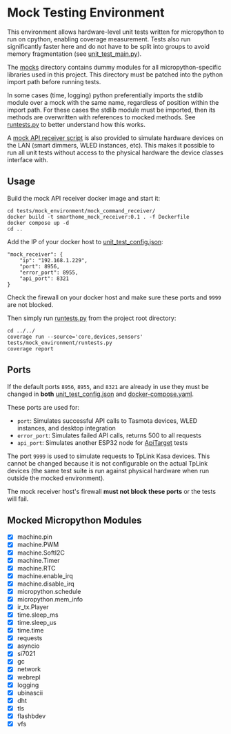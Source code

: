 # Mock Testing Environment

This environment allows hardware-level unit tests written for micropython to run on cpython, enabling coverage measurement. Tests also run significantly faster here and do not have to be split into groups to avoid memory fragmentation (see [unit_test_main.py](tests/firmware/unit_test_main.py)).

The [mocks](tests/mock_environment/mocks/) directory contains dummy modules for all micropython-specific libraries used in this project. This directory must be patched into the python import path before running tests.

In some cases (time, logging) python preferentially imports the stdlib module over a mock with the same name, regardless of position within the import path. For these cases the stdlib module must be imported, then its methods are overwritten with references to mocked methods. See [runtests.py](tests/mock_environment/runtests.py) to better understand how this works.

A [mock API receiver script](mock_command_receiver/mock_command_receiver.py) is also provided to simulate hardware devices on the LAN (smart dimmers, WLED instances, etc). This makes it possible to run all unit tests without access to the physical hardware the device classes interface with.

## Usage

Build the mock API receiver docker image and start it:
```
cd tests/mock_environment/mock_command_receiver/
docker build -t smarthome_mock_receiver:0.1 . -f Dockerfile
docker compose up -d
cd ..
```

Add the IP of your docker host to [unit_test_config.json](tests/firmware/unit_test_config.json):
```
"mock_receiver": {
    "ip": "192.168.1.229",
    "port": 8956,
    "error_port": 8955,
    "api_port": 8321
}
```

Check the firewall on your docker host and make sure these ports and `9999` are not blocked.

Then simply run [runtests.py](tests/mock_environment/runtests.py) from the project root directory:
```
cd ../../
coverage run --source='core,devices,sensors' tests/mock_environment/runtests.py
coverage report
```

## Ports

If the default ports `8956`, `8955`, and `8321` are already in use they must be changed in **both** [unit_test_config.json](tests/firmware/unit_test_config.json) and [docker-compose.yaml](tests/mock_environment/mock_command_receiver/docker-compose.yaml).

These ports are used for:
- `port`: Simulates successful API calls to Tasmota devices, WLED instances, and desktop integration
- `error_port`: Simulates failed API calls, returns 500 to all requests
- `api_port`: Simulates another ESP32 node for [ApiTarget](tests/firmware/test_device_apitarget.py) tests

The port `9999` is used to simulate requests to TpLink Kasa devices. This cannot be changed because it is not configurable on the actual TpLink devices (the same test suite is run against physical hardware when run outside the mocked environment).

The mock receiver host's firewall **must not block these ports** or the tests will fail.

## Mocked Micropython Modules
- [x] machine.pin
- [x] machine.PWM
- [x] machine.SoftI2C
- [x] machine.Timer
- [x] machine.RTC
- [x] machine.enable_irq
- [x] machine.disable_irq
- [x] micropython.schedule
- [x] micropython.mem_info
- [x] ir_tx.Player
- [x] time.sleep_ms
- [x] time.sleep_us
- [x] time.time
- [x] requests
- [x] asyncio
- [x] si7021
- [x] gc
- [x] network
- [x] webrepl
- [x] logging
- [x] ubinascii
- [x] dht
- [x] tls
- [x] flashbdev
- [x] vfs
